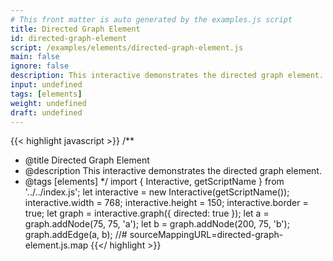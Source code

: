 ```yaml
---
# This front matter is auto generated by the examples.js script
title: Directed Graph Element
id: directed-graph-element
script: /examples/elements/directed-graph-element.js
main: false
ignore: false
description: This interactive demonstrates the directed graph element.
input: undefined
tags: [elements]
weight: undefined
draft: undefined
---
```


{{< highlight javascript >}}
/**
* @title Directed Graph Element
* @description This interactive demonstrates the directed graph element.
* @tags [elements]
*/
import { Interactive, getScriptName } from '../../index.js';
let interactive = new Interactive(getScriptName());
interactive.width = 768;
interactive.height = 150;
interactive.border = true;
let graph = interactive.graph({ directed: true });
let a = graph.addNode(75, 75, 'a');
let b = graph.addNode(200, 75, 'b');
graph.addEdge(a, b);
//# sourceMappingURL=directed-graph-element.js.map
{{</ highlight >}}

